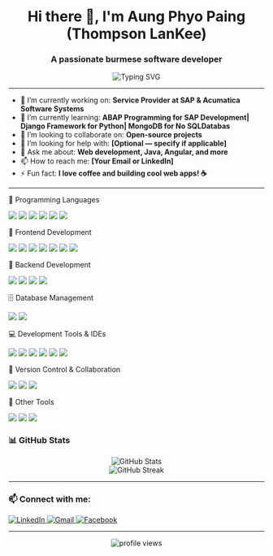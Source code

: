 <!-- Profile README -->

<h1 align="center">Hi there 👋, I'm Aung Phyo Paing (Thompson LanKee) </h1>
<h3 align="center">A passionate burmese software developer</h3>

<p align="center">
  <img src="https://readme-typing-svg.demolab.com?font=Fira+Code&size=24&pause=1000&color=36BCF7&center=true&vCenter=true&width=435&lines=Welcome+to+my+GitHub+Profile!" alt="Typing SVG" />
</p>

---

- 🔭 I’m currently working on: **Service Provider at SAP & Acumatica Software Systems**
- 🌱 I’m currently learning: **ABAP Programming for SAP Development| Django Framework for Python| MongoDB for No SQLDatabas**
- 👯 I’m looking to collaborate on: **Open-source projects**
- 🤝 I’m looking for help with: **[Optional — specify if applicable]**
- 💬 Ask me about: **Web development, Java, Angular, and more**
- 📫 How to reach me: **[Your Email or LinkedIn]**
- ⚡ Fun fact: **I love coffee and building cool web apps! ☕**

---

🧠 Programming Languages
<p> <img src="https://img.shields.io/badge/Java-ED8B00?style=for-the-badge&logo=java&logoColor=white" /> <img src="https://img.shields.io/badge/Python-3776AB?style=for-the-badge&logo=python&logoColor=white" /> <img src="https://img.shields.io/badge/C%23-239120?style=for-the-badge&logo=c-sharp&logoColor=white" /> <img src="https://img.shields.io/badge/PHP-777BB4?style=for-the-badge&logo=php&logoColor=white" /> <img src="https://img.shields.io/badge/JavaScript-F7DF1E?style=for-the-badge&logo=javascript&logoColor=black" /> <img src="https://img.shields.io/badge/Lua-000080?style=for-the-badge&logo=lua&logoColor=white" /> </p>

🎨 Frontend Development
<p> <img src="https://img.shields.io/badge/HTML5-E34F26?style=for-the-badge&logo=html5&logoColor=white" /> <img src="https://img.shields.io/badge/CSS3-1572B6?style=for-the-badge&logo=css3&logoColor=white" /> <img src="https://img.shields.io/badge/Bootstrap-7952B3?style=for-the-badge&logo=bootstrap&logoColor=white" /> <img src="https://img.shields.io/badge/MD%20Bootstrap-31B2C4?style=for-the-badge&logo=bootstrap&logoColor=white" /> <img src="https://img.shields.io/badge/JavaScript-F7DF1E?style=for-the-badge&logo=javascript&logoColor=black" /> <img src="https://img.shields.io/badge/Angular-DD0031?style=for-the-badge&logo=angular&logoColor=white" /> <img src="https://img.shields.io/badge/jQuery-0769AD?style=for-the-badge&logo=jquery&logoColor=white" /> </p>

🔧 Backend Development
<p> <img src="https://img.shields.io/badge/Spring%20Boot-6DB33F?style=for-the-badge&logo=springboot&logoColor=white" /> <img src="https://img.shields.io/badge/JSP-007396?style=for-the-badge&logo=java&logoColor=white" /> <img src="https://img.shields.io/badge/Servlets-EE4C2C?style=for-the-badge&logo=java&logoColor=white" /> <img src="https://img.shields.io/badge/REST%20API-005571?style=for-the-badge&logo=rest&logoColor=white" /> </p>

🗄️ Database Management
<p> <img src="https://img.shields.io/badge/MySQL-4479A1?style=for-the-badge&logo=mysql&logoColor=white" /> <img src="https://img.shields.io/badge/Microsoft%20SQL%20Server-CC2927?style=for-the-badge&logo=microsoftsqlserver&logoColor=white" /> </p>

💻 Development Tools & IDEs
<p> <img src="https://img.shields.io/badge/IntelliJ%20IDEA-000000?style=for-the-badge&logo=intellijidea&logoColor=white" /> <img src="https://img.shields.io/badge/Eclipse-2C2255?style=for-the-badge&logo=eclipse&logoColor=white" /> <img src="https://img.shields.io/badge/NetBeans-1B6AC6?style=for-the-badge&logo=apache-netbeans-ide&logoColor=white" /> <img src="https://img.shields.io/badge/Visual%20Studio-5C2D91?style=for-the-badge&logo=visualstudio&logoColor=white" /> <img src="https://img.shields.io/badge/VS%20Code-007ACC?style=for-the-badge&logo=visualstudiocode&logoColor=white" /> <img src="https://img.shields.io/badge/phpMyAdmin-6C78AF?style=for-the-badge&logo=php&logoColor=white" /> </p>

🔄 Version Control & Collaboration
<p> <img src="https://img.shields.io/badge/GitHub-181717?style=for-the-badge&logo=github&logoColor=white" /> <img src="https://img.shields.io/badge/Postman-FF6C37?style=for-the-badge&logo=postman&logoColor=white" /> <img src="https://img.shields.io/badge/Jaspersoft%20Studio-0277BD?style=for-the-badge&logo=java&logoColor=white" /> </p>

🧰 Other Tools
<p> <img src="https://img.shields.io/badge/Adobe%20Dreamweaver-FF61F6?style=for-the-badge&logo=adobe&logoColor=white" /> <img src="https://img.shields.io/badge/Roblox%20Studio-BB0000?style=for-the-badge&logo=roblox&logoColor=white" /> <img src="https://img.shields.io/badge/IDLE%20(Python)-3776AB?style=for-the-badge&logo=python&logoColor=white" /> </p>

### 📊 GitHub Stats

<p align="center">
  <img src="https://github-readme-stats.vercel.app/api?username=ThompsonLanKee&show_icons=true&theme=tokyonight" alt="GitHub Stats" />
  <br />
  <img src="https://github-readme-streak-stats.herokuapp.com/?user=ThompsonLanKee&theme=tokyonight" alt="GitHub Streak" />
</p>

---

### 📫 Connect with me:

<p align="left"> 
  <a href="https://www.linkedin.com/in/YOUR-LINKEDIN" target="_blank"> <img alt="LinkedIn" src="https://img.shields.io/badge/LinkedIn-0A66C2?logo=linkedin&logoColor=white&style=for-the-badge" /> </a> 
  <a href="mailto:your.email@example.com"> <img alt="Gmail" src="https://img.shields.io/badge/Gmail-D14836?logo=gmail&logoColor=white&style=for-the-badge" /> </a> 
  <a href="https://facebook.com/YOUR-FACEBOOK-USERNAME" target="_blank"> <img alt="Facebook" src="https://img.shields.io/badge/Facebook-1877F2?logo=facebook&logoColor=white&style=for-the-badge" /> </a> 
</p>

---

<!-- Optional visitor counter -->
<p align="center">
  <img src="https://komarev.com/ghpvc/?username=YOUR_USERNAME&label=Profile+Views&color=0e75b6&style=flat" alt="profile views" />
</p>
